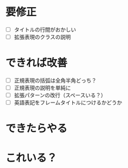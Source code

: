 # 要修正
- [ ] タイトルの行間がおかしい
- [ ] 拡張表現のクラスの説明

# できれば改善
- [ ] 正規表現の括弧は全角半角どっち？
- [ ] 正規表現の説明を単純に
- [ ] 拡張パターンの改行（スペースいる？）
- [ ] 英語表記をフレームタイトルにつけるかどうか

# できたらやる

# これいる？

